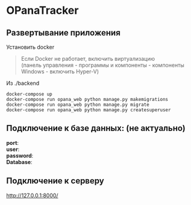 # OPanaTracker



## Развертывание приложения  

Установить docker  
>Если Docker не работает, включить виртуализацию  
>(панель управления - программы и компоненты - компоненты Windows - включить Hyper-V)

Из ./backend

    docker-compose up 
    docker-compose run opana_web python manage.py makemigrations   
    docker-compose run opana_web python manage.py migrate     
    docker-compose run opana_web python manage.py createsuperuser   

## Подключение к базе данных:   (не актуально)
**port**:  
**user**:   
**password**:     
**Database**:      

## Подключение к серверу  
<http://127.0.0.1:8000/> 
